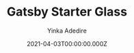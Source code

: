 ---
title: Gatsby Starter Glass
github: https://github.com/yinkakun/gatsby-starter-glass
demo: https://gatsbyglass.netlify.app
author: Yinka Adedire
date: 2021-04-03T00:00:00.000Z
ssg:
  - Gatsby
cms:
  - NetlifyCMS
category:
  - Blog
description: >-
  A Minimal & Beautiful GatsbyJS Personal Blog Starter With Nice Glassmorphism
  UI
draft: true
publish_date: '2021-03-23T11:47:33Z'
update_date: '2022-10-07T21:36:33Z'
github_star: 136
github_fork: 76
---